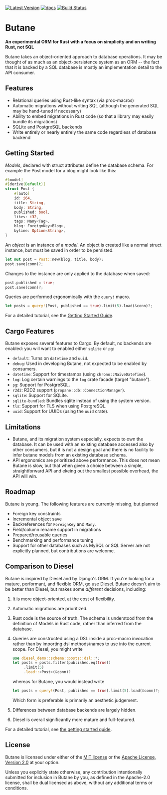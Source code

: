 [![Latest Version](https://img.shields.io/crates/v/butane.svg)](https://crates.io/crates/butane)
[![docs](https://docs.rs/butane/badge.svg)](https://docs.rs/butane)
[![Build Status](https://img.shields.io/github/actions/workflow/status/Electron100/butane/workflows/ci/yml?branch=master)](https://github.com/Electron100/butane/actions?query=branch%3Amaster)

# Butane

**An experimental ORM for Rust with a focus on simplicity and on writing Rust, not SQL**

Butane takes an object-oriented approach to database operations. It
may be thought of as much as an object-persistence system as an ORM --
the fact that it is backed by a SQL database is mostly an
implementation detail to the API consumer.

## Features

* Relational queries using Rust-like syntax (via proc-macros)
* Automatic migrations without writing SQL (although the generated SQL
  may be hand-tuned if necessary)
* Ability to embed migrations in Rust code (so that a library may easily bundle its migrations)
* SQLite and PostgreSQL backends
* Write entirely or nearly entirely the same code regardless of database backend
  
## Getting Started

_Models_, declared with struct attributes define the database
schema. For example the Post model for a blog might look like this:

``` rust
#[model]
#[derive(Default)]
struct Post {
    #[auto]
    id: i64,
    title: String,
    body: String,
    published: bool,
    likes: i32,
    tags: Many<Tag>,
    blog: ForeignKey<Blog>,
    byline: Option<String>,
}
```

An _object_ is an instance of a _model_. An object is created like a
normal struct instance, but must be saved in order to be persisted.

``` rust
let mut post = Post::new(blog, title, body);
post.save(conn)?;
```

Changes to the instance are only applied to the database when saved:

``` rust
post.published = true;
post.save(conn)?;
```

Queries are performed ergonomically with the `query!` macro.
``` rust
let posts = query!(Post, published == true).limit(5).load(&conn)?;
```

For a detailed tutorial, see the [Getting Started Guide](https://electron100.github.io/butane/getting-started).
## Cargo Features

Butane exposes several features to Cargo. By default, no backends are
enabled: you will want to enabled either `sqlite` or `pg`:
* `default`: Turns on `datetime` and `uuid`.
* `debug`: Used in developing Butane, not expected to be enabled by consumers.
* `datetime`: Support for timestamps (using `chrono::NaiveDateTime`).
* `log`: Log certain warnings to the `log` crate facade (target "butane").
* `pg`: Support for PostgreSQL.
* `r2d2`: R2D2 support (`propane::db::ConnectionManager`).
* `sqlite`: Support for SQLite.
* `sqlite-bundled`: Bundles sqlite instead of using the system version.
* `tls`: Support for TLS when using PostgreSQL.
* `uuid`: Support for UUIDs (using the `uuid` crate).

## Limitations

* Butane, and its migration system especially, expects to own the
  database. It can be used with an existing database accessed also by
  other consumers, but it is not a design goal and there is no
  facility to infer butane models from an existing database schema.
* API ergonomics are prioritized above performance. This does not mean
  Butane is slow, but that when given a choice between a simple,
  straightforward API and ekeing out the smallest possible overhead,
  the API will win.

## Roadmap

Butane is young. The following features are currently missing, but planned
* Foreign key constraints
* Incremental object save
* Backreferences for `ForeignKey` and `Many`.
* Field/column rename support in migrations
* Prepared/reusable queries
* Benchmarking and performance tuning
* Support for other databases such as MySQL or SQL Server are not
  explicitly planned, but contributions are welcome.

## Comparison to Diesel

Butane is inspired by Diesel and by Django's ORM. If you're looking
for a mature, performant, and flexible ORM, go use Diesel. Butane
doesn't aim to be better than Diesel, but makes some _different_ decisions, including:

1. It is more object-oriented, at the cost of flexibility.
2. Automatic migrations are prioritized.
3. Rust code is the source of truth. The schema is understood from the
   definition of Models in Rust code, rather than inferred from the
   database.
4. Queries are constructed using a DSL inside a proc-macro invocation
   rather than by importing dsl methods/names to use into the current
   scope. For Diesel, you might write
   
   ```rust
   use diesel_demo::schema::posts::dsl::*;
   let posts = posts.filter(published.eq(true))
        .limit(5)
        .load::<Post>(&conn)?
   ```
   
   whereas for Butane, you would instead write
   
   ```rust
   let posts = query!(Post, published == true).limit(5).load(&conn)?;
   ```
   
   Which form is preferable is primarily an aesthetic
   judgement.
5. Differences between database backends are largely hidden.
6. Diesel is overall significantly more mature and full-featured.

For a detailed tutorial, see [the getting started
guide](https://electron100.github.io/butane/getting-started).

## License

Butane is licensed under either of the [MIT license](LICENSE-MIT) or
the [Apache License, Version 2.0](LICENSE-APACHE) at your option.

Unless you explicitly state otherwise, any contribution intentionally
submitted for inclusion in Butane by you, as defined in the Apache-2.0
license, shall be dual licensed as above, without any additional terms
or conditions.
